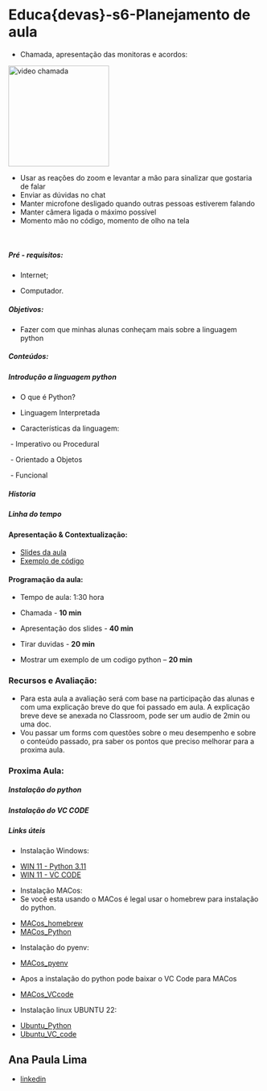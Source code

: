 # Educa{devas}-s6-Planejamento de aula

- Chamada, apresentação das monitoras e acordos:

<img src="https://i.pinimg.com/474x/b4/17/86/b41786b5e7627ed0c678a0ef4a62e9f6.jpg" alt="video chamada" width="200">

* Usar as reações do zoom e levantar a mão para sinalizar que gostaria de falar
* Enviar as dúvidas no chat
* Manter microfone desligado quando outras pessoas estiverem falando
* Manter câmera ligada o máximo possível
* Momento mão no código, momento de olho na tela

<br>

##### Pré - requisitos:

* Internet;

* Computador.

##### Objetivos:

* Fazer com que minhas alunas conheçam mais sobre a linguagem python

##### Conteúdos:

##### Introdução a linguagem python

* O que é Python?

* Linguagem Interpretada

* Características da linguagem:

​            \- Imperativo ou Procedural

​            \- Orientado a Objetos

​            \- Funcional

##### Historia

##### Linha do tempo

#### Apresentação & Contextualização:
- [Slides da aula](https://github.com/anapsantos1/planejamento_de_aula/blob/main/Introdu%C3%A7%C3%A3o%20a%20linguagem%20python.pptx)
- [Exemplo de código](https://github.com/anapsantos1/planejamento_de_aula/blob/main/jogo_da_velha.py)

#### Programação da aula:

* Tempo de aula: 1:30 hora

* Chamada - **10 min**

* Apresentação dos slides - **40 min**

* Tirar duvidas - **20 min**

* Mostrar um exemplo de um codigo python – **20 min**

### Recursos e Avaliação:
* Para esta aula a avaliação será com base na participação das alunas e com uma explicação breve do que foi passado em aula. A explicação breve deve se anexada no Classroom, pode ser um audio de 2min ou uma doc.
* Vou passar um forms com questões sobre o meu desempenho e sobre o conteúdo passado, pra saber os pontos que preciso melhorar para a proxima aula.

### Proxima Aula:
##### Instalação do python
##### Instalação do VC CODE
##### Links úteis
* Instalação Windows:
- [WIN 11 - Python 3.11](https://www.python.org/downloads/)
- [WIN 11 - VC CODE ](https://code.visualstudio.com/download)
* Instalação MACos:
* Se você esta usando o MACos é legal usar o homebrew para instalação do python.
- [MACos_homebrew](https://brew.sh/index_pt-br)
- [MACos_Python](https://python.org.br/instalacao-mac/)
* Instalação do pyenv:
- [MACos_pyenv](https://medium.com/thoughful-shower/how-to-install-python-pyenv-on-macos-e033c4afbba4)
* Apos a instalação do python pode baixar o VC Code para MACos
- [MACos_VCcode](https://formulae.brew.sh/cask/visual-studio-code)
* Instalação linux UBUNTU 22:
- [Ubuntu_Python](https://gist.github.com/luizomf/8623264cbf69cd2619bcdee258628f41)
- [Ubuntu_VC_code](https://itonlineblog.wordpress.com/2020/06/15/guias-it-online-como-instalar-o-vs-code-no-ubuntu/)
   
## Ana Paula Lima 
- [linkedin](https://www.linkedin.com/in/ana-paula-lima-3269214b/)
